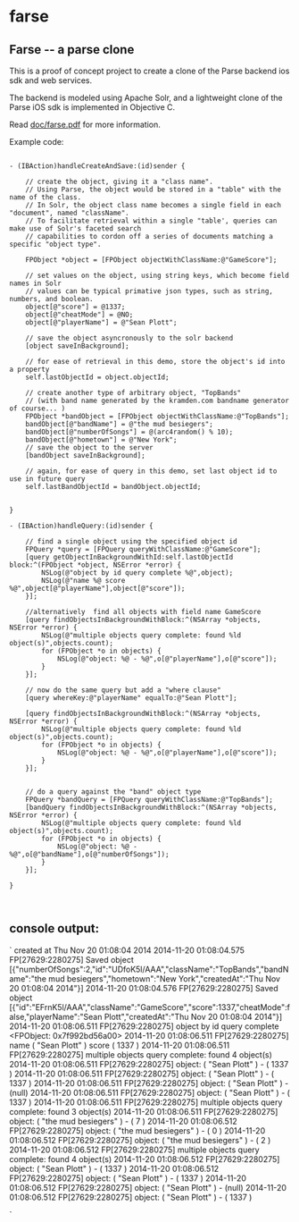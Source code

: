 farse
=====

## Farse -- a parse clone

This is a proof of concept project to create a clone of the Parse backend ios sdk  and web services.

The backend is modeled using Apache Solr, and a lightweight clone of the Parse iOS sdk is implemented in Objective C. 

Read [doc/farse.pdf](https://github.com/ralph-e-boy/farse/blob/master/doc/Farse.pdf?raw=true) for more information.

Example code:

```objc

- (IBAction)handleCreateAndSave:(id)sender {
    
    // create the object, giving it a "class name".
    // Using Parse, the object would be stored in a "table" with the name of the class.
    // In Solr, the object class name becomes a single field in each "document", named "className".
    // To facilitate retrieval within a single "table', queries can make use of Solr's faceted search
    // capabilities to cordon off a series of documents matching a specific "object type".
    
    FPObject *object = [FPObject objectWithClassName:@"GameScore"];
    
    // set values on the object, using string keys, which become field names in Solr
    // values can be typical primative json types, such as string, numbers, and boolean.
    object[@"score"] = @1337;
    object[@"cheatMode"] = @NO;
    object[@"playerName"] = @"Sean Plott";
    
    // save the object asyncronously to the solr backend
    [object saveInBackground];
    
    // for ease of retrieval in this demo, store the object's id into a property
    self.lastObjectId = object.objectId;
    
    // create another type of arbitrary object, "TopBands"
    // (with band name generated by the kramden.com bandname generator of course... )
    FPObject *bandObject = [FPObject objectWithClassName:@"TopBands"];
    bandObject[@"bandName"] = @"the mud besiegers";
    bandObject[@"numberOfSongs"] = @(arc4random() % 10);
    bandObject[@"hometown"] = @"New York";
    // save the object to the server
    [bandObject saveInBackground];
    
    // again, for ease of query in this demo, set last object id to use in future query
    self.lastBandObjectId = bandObject.objectId;
    
    
}

- (IBAction)handleQuery:(id)sender {
    
    // find a single object using the specified object id
    FPQuery *query = [FPQuery queryWithClassName:@"GameScore"];
    [query getObjectInBackgroundWithId:self.lastObjectId block:^(FPObject *object, NSError *error) {
        NSLog(@"object by id query complete %@",object);
        NSLog(@"name %@ score %@",object[@"playerName"],object[@"score"]);
    }];
    
    //alternatively  find all objects with field name GameScore
    [query findObjectsInBackgroundWithBlock:^(NSArray *objects, NSError *error) {
        NSLog(@"multiple objects query complete: found %ld object(s)",objects.count);
        for (FPObject *o in objects) {
            NSLog(@"object: %@ - %@",o[@"playerName"],o[@"score"]);
        }
    }];
    
    // now do the same query but add a "where clause"
    [query whereKey:@"playerName" equalTo:@"Sean Plott"];
    
    [query findObjectsInBackgroundWithBlock:^(NSArray *objects, NSError *error) {
        NSLog(@"multiple objects query complete: found %ld object(s)",objects.count);
        for (FPObject *o in objects) {
            NSLog(@"object: %@ - %@",o[@"playerName"],o[@"score"]);
        }
    }];
    
    
    // do a query against the "band" object type
    FPQuery *bandQuery = [FPQuery queryWithClassName:@"TopBands"];
    [bandQuery findObjectsInBackgroundWithBlock:^(NSArray *objects, NSError *error) {
        NSLog(@"multiple objects query complete: found %ld object(s)",objects.count);
        for (FPObject *o in objects) {
            NSLog(@"object: %@ - %@",o[@"bandName"],o[@"numberOfSongs"]);
        }
    }];
    
}



```

## console output:

`
        created at Thu Nov 20 01:08:04 2014
        2014-11-20 01:08:04.575 FP[27629:2280275] Saved object [{"numberOfSongs":2,"id":"UDfoK5l\/AAA","className":"TopBands","bandName":"the mud besiegers","hometown":"New York","createdAt":"Thu Nov 20 01:08:04 2014"}] 
        2014-11-20 01:08:04.576 FP[27629:2280275] Saved object [{"id":"EFrnK5l\/AAA","className":"GameScore","score":1337,"cheatMode":false,"playerName":"Sean Plott","createdAt":"Thu Nov 20 01:08:04 2014"}] 
        2014-11-20 01:08:06.511 FP[27629:2280275] object by id query complete <FPObject: 0x7f992bd56a00>
        2014-11-20 01:08:06.511 FP[27629:2280275] name (
            "Sean Plott"
        ) score (
            1337
        )
        2014-11-20 01:08:06.511 FP[27629:2280275] multiple objects query complete: found 4 object(s)
        2014-11-20 01:08:06.511 FP[27629:2280275] object: (
            "Sean Plott"
        ) - (
            1337
        )
        2014-11-20 01:08:06.511 FP[27629:2280275] object: (
            "Sean Plott"
        ) - (
            1337
        )
        2014-11-20 01:08:06.511 FP[27629:2280275] object: (
            "Sean Plott"
        ) - (null)
        2014-11-20 01:08:06.511 FP[27629:2280275] object: (
            "Sean Plott"
        ) - (
            1337
        )
        2014-11-20 01:08:06.511 FP[27629:2280275] multiple objects query complete: found 3 object(s)
        2014-11-20 01:08:06.511 FP[27629:2280275] object: (
            "the mud besiegers"
        ) - (
            7
        )
        2014-11-20 01:08:06.512 FP[27629:2280275] object: (
            "the mud besiegers"
        ) - (
            0
        )
        2014-11-20 01:08:06.512 FP[27629:2280275] object: (
            "the mud besiegers"
        ) - (
            2
        )
        2014-11-20 01:08:06.512 FP[27629:2280275] multiple objects query complete: found 4 object(s)
        2014-11-20 01:08:06.512 FP[27629:2280275] object: (
            "Sean Plott"
        ) - (
            1337
        )
        2014-11-20 01:08:06.512 FP[27629:2280275] object: (
            "Sean Plott"
        ) - (
            1337
        )
        2014-11-20 01:08:06.512 FP[27629:2280275] object: (
            "Sean Plott"
        ) - (null)
        2014-11-20 01:08:06.512 FP[27629:2280275] object: (
            "Sean Plott"
        ) - (
            1337
        )

`
